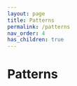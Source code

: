 ```yaml
---
layout: page
title: Patterns
permalink: /patterns
nav_order: 4
has_children: true
---
```


# Patterns
